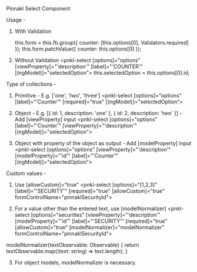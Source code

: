 Pinnakl Select Component

Usage -

1.  With Validation

    <form [formGroup]="form">
        <pnkl-select formControlName="counter"
            [options]="options"
            [label]="'Counter'"
            [viewProperty]="'description'"></pnkl-select>
        <pnkl-validation [form]="form"
            [controlName]="'counter'"></pnkl-validation>
    </form>
    this.form = this.fb.group({
        counter: [this.options[0], Validators.required]
    });
    this.form.patchValue({
        counter: this.options[0]
    });

2.  Without Validation
    <pnkl-select [options]="options"
    [viewProperty]="'description'"
    [label]="'COUNTER'"
    [(ngModel)]="selectedOption">
    </pnkl-select>
    this.selectedOption = this.options[0].id;

Type of collections -

1.  Primitive - E.g. ['one', 'two', 'three']
    <pnkl-select [options]="options"
    [label]="'Counter'"
    [required]="true"
    [(ngModel)]="selectedOption">
    </pnkl-select>

2.  Object - E.g. [{ id: 1, description: 'one' }, { id: 2, description: 'two' }] - Add [viewProperty] input
    <pnkl-select [options]="options"
    [label]="'Counter'"
    [viewProperty]="'description'"
    [(ngModel)]="selectedOption">
    </pnkl-select>

3.  Object with property of the object as output - Add [modelProperty] input
    <pnkl-select [options]="options"
    [viewProperty]="'description'"
    [modelProperty]="'id'"
    [label]="'Counter'"
    [(ngModel)]="selectedOption">
    </pnkl-select>

Custom values -

1.  Use [allowCustom]="true"
    <pnkl-select [options]="[1,2,3]"
    [label]="'SECURITY'"
    [required]="true"
    [allowCustom]="true"
    formControlName="pinnaklSecurityId"></pnkl-select>

2.  For a value other than the entered text, use [modelNormalizer]
    <pnkl-select [options]="securities"
    [viewProperty]="'description'"
    [modelProperty]="'id'"
    [label]="'SECURITY'"
    [required]="true"
    [allowCustom]="true"
    [modelNormalizer]="modelNormalizer"
    formControlName="pinnaklSecurityId"></pnkl-select>

modelNormalizer(textObservable: Observable<string>) {
return textObservable.map((text: string) => text.length);
}

3.  For object models, modelNormalizer is necessary.
